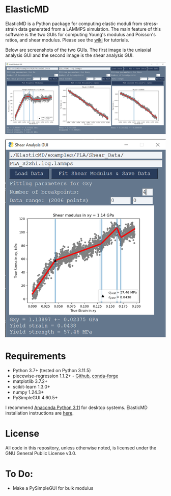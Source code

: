 # ElasticMD
ElasticMD is a Python package for computing elastic moduli from stress-strain data generated from a LAMMPS simulation. The main feature of this software is the two GUIs for computing Young's modulus and Poisson's ratios, and shear modulus. Please see the [wiki](https://github.com/wapisani/ElasticMD/wiki) for tutorials.

Below are screenshots of the two GUIs. The first image is the uniaxial analysis GUI and the second image is the shear analysis GUI.

![Uniaxial analysis GUI with data loaded and fitted](./examples/Images/Uniaxial_Analysis_GUI_DataFit.png "Uniaxial analysis GUI with data loaded and fitted")

![Shear analysis GUI with data loaded and fitted](./examples/Images/Shear_Analysis_GUI_DataFit.png "Shear analysis GUI with data loaded and fitted")


# Requirements
* Python 3.7+ (tested on Python 3.11.5)
* piecewise-regression 1.1.2+ - [Github](https://github.com/chasmani/piecewise-regression), [conda-forge](https://anaconda.org/conda-forge/piecewise-regression)
* matplotlib 3.7.2+
* scikit-learn 1.3.0+
* numpy 1.24.3+
* PySimpleGUI 4.60.5+ 

I recommend [Anaconda Python 3.11](https://www.anaconda.com/download#downloads) for desktop systems. ElasticMD installation instructions are [here](https://github.com/wapisani/ElasticMD/wiki/Installation).

# License
All code in this repository, unless otherwise noted, is licensed under the GNU General Public License v3.0. 

# To Do:
* Make a PySimpleGUI for bulk modulus
